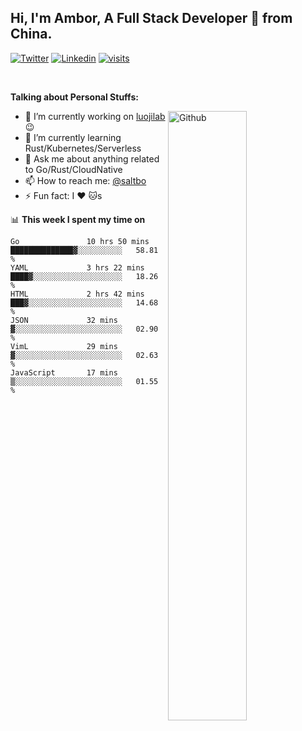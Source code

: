 ## Hi, I'm Ambor, A Full Stack Developer 🚀 from China.

[![Twitter](https://img.shields.io/badge/-saltbo-1ca0f1?style=flat&logo=twitter&logoColor=white)](https://twitter.com/rdsaltbo)
[![Linkedin](https://img.shields.io/badge/-saltbo-blue?style=flat&logo=Linkedin&logoColor=white)](https://www.linkedin.com/in/saltbo/)
[![visits](https://visitor.vercel.app/page/saltbo?color=light-green)](https://github.com/saltbo/)

&nbsp;  

**Talking about Personal Stuffs:**
<!-- Any image aligned to the right. Beware the width  -->
<img width="50%" align="right" alt="Github" src="https://raw.githubusercontent.com/saltbo/saltbo/master/images/git-header.svg" />

- 🔭 I’m currently working on [luojilab](https://github.com/luojilab) :wink:
- 🌱 I’m currently learning Rust/Kubernetes/Serverless
- 💬 Ask me about anything related to Go/Rust/CloudNative
- 📫 How to reach me: [@saltbo](https://twitter.com/rdsaltbo)
- ⚡ Fun fact: I :heart: :cat:s


📊 **This week I spent my time on**
<!--START_SECTION:waka-->

```text
Go               10 hrs 50 mins  ██████████████▓░░░░░░░░░░   58.81 %
YAML             3 hrs 22 mins   ████▓░░░░░░░░░░░░░░░░░░░░   18.26 %
HTML             2 hrs 42 mins   ███▓░░░░░░░░░░░░░░░░░░░░░   14.68 %
JSON             32 mins         ▓░░░░░░░░░░░░░░░░░░░░░░░░   02.90 %
VimL             29 mins         ▓░░░░░░░░░░░░░░░░░░░░░░░░   02.63 %
JavaScript       17 mins         ▒░░░░░░░░░░░░░░░░░░░░░░░░   01.55 %
```

<!--END_SECTION:waka-->
